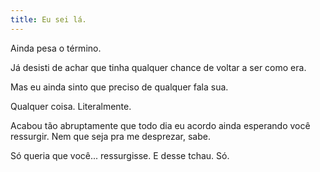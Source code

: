 ```yaml
---
title: Eu sei lá.
---
```


Ainda pesa o término.

Já desisti de achar que tinha qualquer chance de voltar a ser como era.

Mas eu ainda sinto que preciso de qualquer fala sua.

Qualquer coisa. Literalmente.

Acabou tão abruptamente que todo dia eu acordo ainda esperando você ressurgir. Nem que seja pra me desprezar, sabe.

Só queria que você... ressurgisse. E desse tchau. Só.
